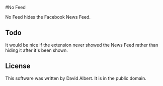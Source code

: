 #No Feed

No Feed hides the Facebook News Feed.

## Todo

It would be nice if the extension never showed the News Feed rather than hiding it after it's been shown.

## License

This software was written by David Albert. It is in the public domain.
